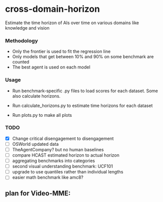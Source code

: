 # cross-domain-horizon
Estimate the time horizon of AIs over time on various domains like knowledge and vision


### Methodology

- Only the frontier is used to fit the regression line
- Only models that get between 10% and 90% on some benchmark are counted
- The best agent is used on each model


### Usage

* Run benchmark-specific .py files to load scores for each dataset. Some also calculate horizons.

* Run calculate_horizons.py to estimate time horizons for each dataset

* Run plots.py to make all plots

### TODO

- [x] Change critical disengagement to disengagement
- [ ] OSWorld updated data
- [ ] TheAgentCompany? but no human baselines
- [ ] compare HCAST estimated horizon to actual horizon
- [ ] aggregating benchmarks into categories
- [ ] second visual understanding benchmark: UCF101
- [ ] upgrade to use quantiles rather than individual lengths
- [ ] easier math benchmark like amc8?

plan for Video-MME:
- 